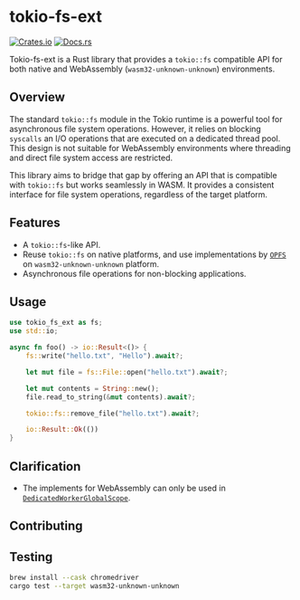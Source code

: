 # tokio-fs-ext

[![Crates.io](https://img.shields.io/crates/v/tokio-fs-ext.svg)](https://crates.io/crates/tokio-fs-ext)
[![Docs.rs](https://docs.rs/tokio-fs-ext/badge.svg)](https://docs.rs/tokio-fs-ext)

Tokio-fs-ext is a Rust library that provides a `tokio::fs` compatible API for both native and WebAssembly (`wasm32-unknown-unknown`) environments.

## Overview

The standard `tokio::fs` module in the Tokio runtime is a powerful tool for asynchronous file system operations. However, it relies on blocking `syscalls` an I/O operations that are executed on a dedicated thread pool. This design is not suitable for WebAssembly environments where threading and direct file system access are restricted.

This library aims to bridge that gap by offering an API that is compatible with `tokio::fs` but works seamlessly in WASM. It provides a consistent interface for file system operations, regardless of the target platform.


## Features

- A `tokio::fs`-like API.
- Reuse `tokio::fs` on native platforms, and use implementations by [`OPFS`](https://developer.mozilla.org/en-US/docs/Web/API/File_System_API/Origin_private_file_system) on `wasm32-unknown-unknown` platform.
- Asynchronous file operations for non-blocking applications.

## Usage
```rust
use tokio_fs_ext as fs;
use std::io;

async fn foo() -> io::Result<()> {
    fs::write("hello.txt", "Hello").await?;

    let mut file = fs::File::open("hello.txt").await?;

    let mut contents = String::new();
    file.read_to_string(&mut contents).await?;

    tokio::fs::remove_file("hello.txt").await?;

    io::Result::Ok(())
}
```

## Clarification
- The implements for WebAssembly can only be used in [`DedicatedWorkerGlobalScope`](https://developer.mozilla.org/en-US/docs/Web/API/DedicatedWorkerGlobalScope).

## Contributing
## Testing
```bash
brew install --cask chromedriver
cargo test --target wasm32-unknown-unknown
```
